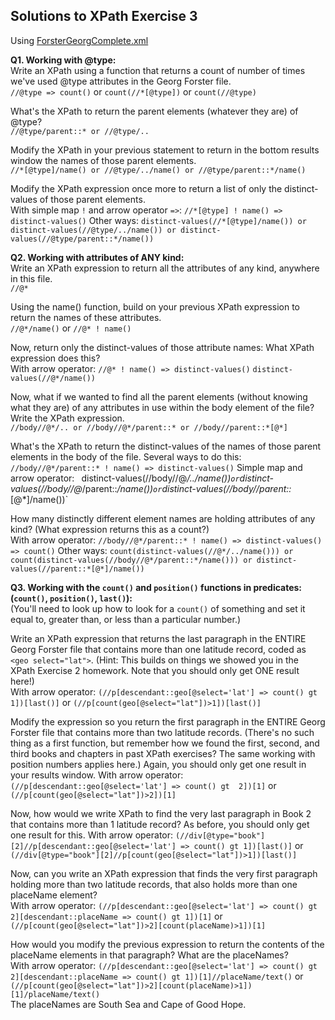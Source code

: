 ## Solutions to XPath Exercise 3 ##   

Using [ForsterGeorgComplete.xml](http://newtfire.org/dh/ForsterGeorgComplete.xml)

**Q1. Working with @type:**  
Write an XPath using a function that returns a count of number of times we've used @type attributes in the Georg Forster file.  
`//@type => count()`  or `count(//*[@type])` or `count(//@type)` 
  
What's the XPath to return the parent elements (whatever they are) of @type?  
`//@type/parent::* or //@type/..`   

Modify the XPath in your previous statement to return in the bottom results window the names of those parent elements.  
`//*[@type]/name() or //@type/../name() or //@type/parent::*/name()`
  
Modify the XPath expression once more to return a list of only the distinct-values of those parent elements.    
With simple map `!` and arrow operator `=>`: `//*[@type] ! name() => distinct-values()`
Other ways: `distinct-values(//*[@type]/name()) or distinct-values(//@type/../name()) or distinct-values(//@type/parent::*/name())`   
   
**Q2. Working with attributes of ANY kind:**   
Write an XPath expression to return all the attributes of any kind, anywhere in this file.  
`//@*`  
  
Using the name() function, build on your previous XPath expression to return the names of these attributes.  
`//@*/name()` or `//@* ! name()`  
  
Now, return only the distinct-values of those attribute names: What XPath expression does this?  
With arrow operator: `//@* ! name() => distinct-values()`
`distinct-values(//@*/name())`  
  
Now, what if we wanted to find all the parent elements (without knowing what they are) of any attributes in use within the body element of the file? Write the XPath expression.  
`//body//@*/.. or //body//@*/parent::* or //body//parent::*[@*]`  

What's the XPath to return the distinct-values of the names of those parent elements in the body of the file. 
Several ways to do this: `//body//@*/parent::* ! name() => distinct-values()`
Simple map and arrow operator: `
`distinct-values(//body//@*/../name())` or `distinct-values(//body//@*/parent::*/name())` or `distinct-values(//body//parent::*[@*]/name())`  
  
How many distinctly different element names are holding attributes of any kind? (What expression returns this as a count?)  
With arrow operator: `//body//@*/parent::* ! name() => distinct-values() => count()`
Other ways: 
`count(distinct-values(//@*/../name())) or count(distinct-values(//body//@*/parent::*/name())) or distinct-values(//parent::*[@*]/name())`  
  
**Q3. Working with the `count()` and `position()` functions in predicates: (`count()`, `position()`, `last()`):**    
(You'll need to look up how to look for a `count()` of something and set it equal to, greater than, or less than a particular number.)   
 
Write an XPath expression that returns the last paragraph in the ENTIRE Georg Forster file that contains more than one latitude record, coded as `<geo select="lat">`. (Hint: This builds on things we showed you in the XPath Exercise 2 homework. Note that you should only get ONE result here!)  
With arrow operator: `(//p[descendant::geo[@select='lat'] => count() gt  1])[last()]`
or
`(//p[count(geo[@select="lat"])>1])[last()]`  
  
Modify the expression so you return the first paragraph in the ENTIRE Georg Forster file that contains more than two latitude records. (There's no such thing as a first function, but remember how we found the first, second, and third books and chapters in past XPath exercises? The same working with position numbers applies here.) Again, you should only get one result in your results window.
With arrow operator: `(//p[descendant::geo[@select='lat'] => count() gt  2])[1]`
or
`(//p[count(geo[@select="lat"])>2])[1]`  
  
Now, how would we write XPath to find the very last paragraph in Book 2 that contains more than 1 latitude record? As before, you should only get one result for this.
With arrow operator: `(//div[@type="book"][2]//p[descendant::geo[@select='lat'] => count() gt 1])[last()]`
or
`(//div[@type="book"][2]//p[count(geo[@select="lat"])>1])[last()]`  
  
Now, can you write an XPath expression that finds the very first paragraph holding more than two latitude records, that also holds more than one placeName element?  
With arrow operator: `(//p[descendant::geo[@select='lat'] => count() gt 2][descendant::placeName => count() gt 1])[1]`
or
`(//p[count(geo[@select="lat"])>2][count(placeName)>1])[1]`  
  
How would you modify the previous expression to return the contents of the placeName elements in that paragraph? What are the placeNames?  
With arrow operator: `(//p[descendant::geo[@select='lat'] => count() gt 2][descendant::placeName => count() gt 1])[1]//placeName/text()`
or
`(//p[count(geo[@select="lat"])>2][count(placeName)>1])[1]/placeName/text()`  
The placeNames are South Sea and Cape of Good Hope.
